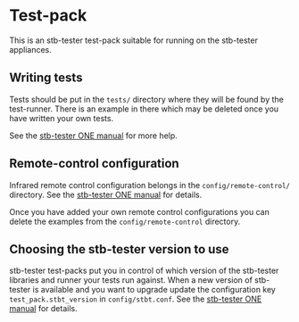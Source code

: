 Test-pack
=========

This is an stb-tester test-pack suitable for running on the stb-tester
appliances.

Writing tests
-------------

Tests should be put in the `tests/` directory where they will be found by the
test-runner.  There is an example in there which may be deleted once you have
written your own tests.

See the [stb-tester ONE manual][write-a-new-test-case] for more help.

[write-a-new-test-case]: http://stb-tester.com/stb-tester-one/rev2015.1/getting-started#write-a-new-test-case

Remote-control configuration
----------------------------

Infrared remote control configuration belongs in the `config/remote-control/`
directory. See the [stb-tester ONE manual][configuration-files] for details.

Once you have added your own remote control configurations you can delete the
examples from the `config/remote-control` directory.

[configuration-files]: http://stb-tester.com/stb-tester-one/rev2015.1/advanced-configuration#configuration-files

Choosing the stb-tester version to use
--------------------------------------

stb-tester test-packs put you in control of which version of the stb-tester
libraries and runner your tests run against. When a new version of stb-tester
is available and you want to upgrade update the configuration key
`test_pack.stbt_version` in `config/stbt.conf`. See the
[stb-tester ONE manual][stbt-conf] for details.

[stbt-conf]: http://stb-tester.com/stb-tester-one/rev2015.1/advanced-configuration#stbt-conf
